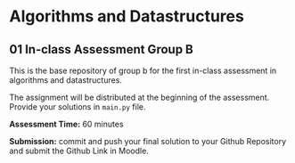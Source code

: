 # Algorithms and Datastructures
## 01 In-class Assessment Group B
This is the base repository of group b for the first in-class assessment in algorithms and datastructures.


The assignment will be distributed at the beginning of the assessment. Provide your solutions in ``main.py`` file. 

**Assessment Time:** 60 minutes

**Submission:** commit and push your final solution to your Github Repository and submit the Github Link in Moodle.

